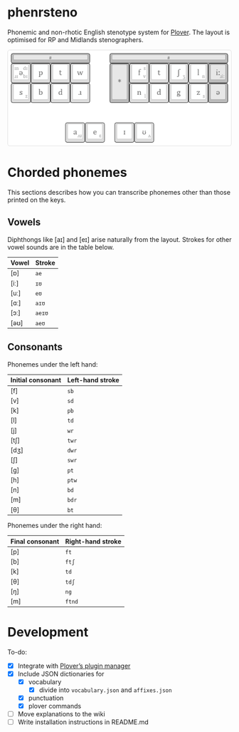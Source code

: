 # phenrsteno

Phonemic and non-rhotic English stenotype system for [Plover](https://github.com/openstenoproject/plover "Plover GitHub repository"). The layout is optimised for RP and Midlands stenographers.

![phenrsteno layout](./doc/layout.png)

# Chorded phonemes

This sections describes how you can transcribe phonemes other than those printed on the keys.

## Vowels

Diphthongs like \[aɪ\] and \[eɪ\] arise naturally from the layout. Strokes for other vowel sounds are in the table below.

| Vowel  | Stroke |
| :----- | :----- |
| \[ɒ\]  | `ae`   |
| \[iː\] | `ɪʊ`   |
| \[uː\] | `eʊ`   |
| \[ɑː\] | `aɪʊ`  |
| \[ɔː\] | `aeɪʊ` |
| \[əʊ\] | `aeʊ`  |

## Consonants

Phonemes under the left hand:

| Initial consonant | Left-hand stroke |
| :---------------- | :--------------- |
| \[f\]             | `sb`             |
| \[v\]             | `sd`             |
| \[k\]             | `pb`             |
| \[l\]             | `td`             |
| \[j\]             | `wr`             |
| \[tʃ\]            | `twr`            |
| \[dʒ\]            | `dwr`            |
| \[ʃ\]             | `swr`            |
| \[g\]             | `pt`             |
| \[h\]             | `ptw`            |
| \[n\]             | `bd`             |
| \[m\]             | `bdr`            |
| \[θ\]             | `bt`             |

Phonemes under the right hand:

| Final consonant | Right-hand stroke |
| :-------------- | :---------------- |
| \[p\]           | `ft`              |
| \[b\]           | `ftʃ`             |
| \[k\]           | `td`              |
| \[θ\]           | `tdʃ`             |
| \[ŋ\]           | `ng`              |
| \[m\]           | `ftnd`            |

# Development

To-do:

  - [x] Integrate with [Plover’s plugin manager](https://github.com/benoit-pierre/plover_plugins_manager "Plover Plugin Manager GitHub repository")
  - [x] Include JSON dictionaries for
      - [x] vocabulary
          - [x] divide into `vocabulary.json` and `affixes.json`
      - [x] punctuation
      - [x] plover commands
  - [ ] Move explanations to the wiki
  - [ ] Write installation instructions in README.md
